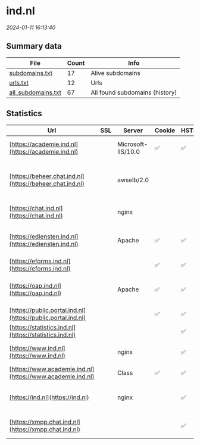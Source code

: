 # ind.nl
*2024-01-11 16:13:40*
## Summary data


| File       | Count | Info |
|------------|-------|------|
|[subdomains.txt](/data/ind.nl/subdomains.txt)|17|Alive subdomains|
|[urls.txt](/data/ind.nl/urls.txt)|12|Urls|
|[all_subdomains.txt](/data/ind.nl/all_subdomains.txt)|67|All found subdomains (history)|


## Statistics


| Url | SSL | Server | Cookie | HSTS | CSP | XFO | XXP | RP | Tech |Title |
|------------|-------|------|------|------|------|------|------|------|------|------|
|[https://academie.ind.nl](https://academie.ind.nl)| |Microsoft-IIS/10.0|:white_check_mark: |:white_check_mark: |:warning: | | :white_check_mark: | :white_check_mark: |IIS:10.0 Windows Server|Document Moved|
|[https://beheer.chat.ind.nl](https://beheer.chat.ind.nl)| |awselb/2.0| | | | | | :white_check_mark: |Amazon ELB Amazon Web Services|403 Forbidden|
|[https://chat.ind.nl](https://chat.ind.nl)| |nginx| | | | :white_check_mark: | :white_check_mark: | :white_check_mark: |HSTS Nginx|301 Moved Perman...|
|[https://ediensten.ind.nl](https://ediensten.ind.nl)| |Apache|:white_check_mark: |:white_check_mark: | :white_check_mark:| :white_check_mark: | | :white_check_mark: |Apache HTTP Server HSTS|A-Select Filter...|
|[https://eforms.ind.nl](https://eforms.ind.nl)| ||:white_check_mark: |:white_check_mark: | | | | :white_check_mark: |HSTS||
|[https://oap.ind.nl](https://oap.ind.nl)| |Apache|:white_check_mark: |:white_check_mark: | | | | :white_check_mark: |Apache HTTP Server HSTS|403 Forbidden|
|[https://public.portal.ind.nl](https://public.portal.ind.nl)| ||:white_check_mark: |:white_check_mark: |:warning: | :white_check_mark: | :white_check_mark: | :white_check_mark: |HSTS Java|Portaal Zakelijk...|
|[https://statistics.ind.nl](https://statistics.ind.nl)| || |:white_check_mark: | | :white_check_mark: | | :white_check_mark: |HSTS||
|[https://www.ind.nl](https://www.ind.nl)| |nginx| |:white_check_mark: |:warning: | :white_check_mark: | :white_check_mark: | :white_check_mark: |HSTS Nginx|301 Moved Perman...|
|[https://www.academie.ind.nl](https://www.academie.ind.nl)| |Class|:white_check_mark: |:white_check_mark: |:warning: | | :white_check_mark: | :white_check_mark: |HSTS||
|[https://ind.nl](https://ind.nl)| |nginx| |:white_check_mark: |:warning: | :white_check_mark: | :white_check_mark: | :white_check_mark: |Drupal HSTS Nginx PHP|Redirecting to h...|
|[https://xmpp.chat.ind.nl](https://xmpp.chat.ind.nl)| || |:white_check_mark: | | :white_check_mark: | :white_check_mark: | :white_check_mark: |HSTS|301 Moved Perman...|